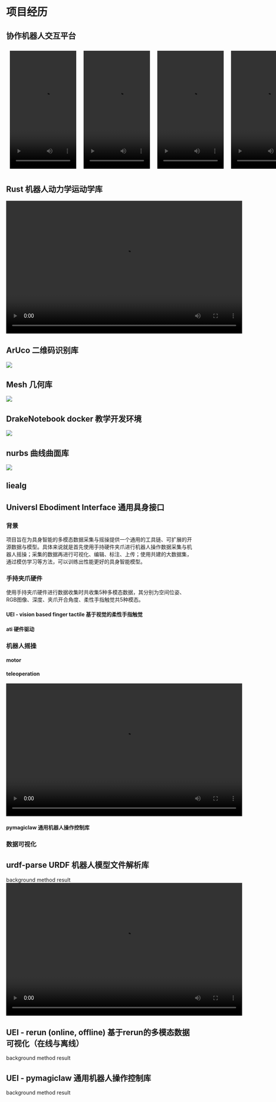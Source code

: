 # 项目经历

## 协作机器人交互平台
<div style="display: flex;">
<video autoplay style="margin: 10px" src="b/pick.mp4" controls="controls" width="180" height="320"></video>
<video autoplay style="margin: 10px" src="b/ttt.mp4" controls="controls" width="180" height="320"></video>
<video autoplay style="margin: 10px" src="b/cali.mp4" controls="controls" width="180" height="320"></video>
<video autoplay style="margin: 10px" src="b/grasp.mp4" controls="controls" width="180" height="320"></video>
<video autoplay style="margin: 10px" src="b/sort.mp4" controls="controls" width="180" height="320"></video>
</div>


## Rust 机器人动力学运动学库
<video src="rust_ik.mov" controls="controls" width="640" height="360"></video>

## ArUco 二维码识别库
<img src="aruco/all.png">



## Mesh 几何库
![](mesh/bunny.png)

## DrakeNotebook docker 教学开发环境
![](docker.png)

## nurbs 曲线曲面库
<img src="nurbs/all.png">



## liealg

## Universl Ebodiment Interface 通用具身接口

### 背景
项目旨在为具身智能的多模态数据采集与摇操提供一个通用的工具链、可扩展的开源数据与模型。具体来说就是首先使用手持硬件夹爪进行机器人操作数据采集与机器人摇操；采集的数据再进行可视化、编辑、标注、上传；使用共建的大数据集，通过模仿学习等方法，可以训练出性能更好的具身智能模型。

### 手持夹爪硬件
使用手持夹爪硬件进行数据收集时共收集5种多模态数据，其分别为空间位姿、RGB图像、深度、夹爪开合角度、柔性手指触觉共5种模态。

#### UEI - vision based finger tactile 基于视觉的柔性手指触觉 
#### ati 硬件驱动

### 机器人摇操

#### motor
#### teleoperation
<video src="dc.mp4" controls="controls" width="640" height="360">
</video>

#### pymagiclaw 通用机器人操作控制库

### 数据可视化

## urdf-parse  URDF 机器人模型文件解析库
background
method
result
<video src="rust_ik.mov" controls="controls" width="640" height="360"></video>


## UEI - rerun (online, offline) 基于rerun的多模态数据可视化（在线与离线）
background
method
result


## UEI - pymagiclaw 通用机器人操作控制库
background
method
result